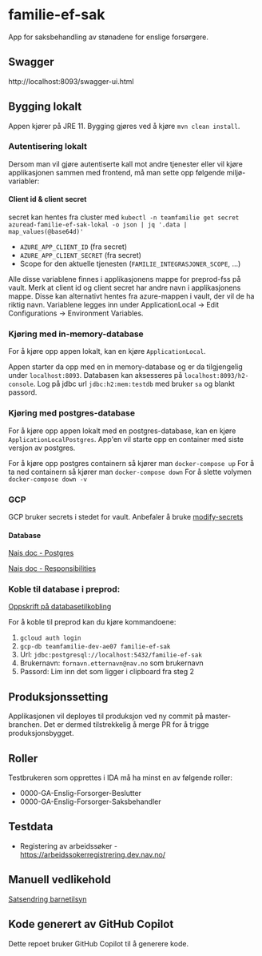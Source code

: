 # familie-ef-sak
App for saksbehandling av stønadene for enslige forsørgere.

## Swagger
http://localhost:8093/swagger-ui.html

## Bygging lokalt
Appen kjører på JRE 11. Bygging gjøres ved å kjøre `mvn clean install`. 

### Autentisering lokalt
Dersom man vil gjøre autentiserte kall mot andre tjenester eller vil kjøre applikasjonen sammen med frontend, må man sette opp følgende miljø-variabler:

#### Client id & client secret
secret kan hentes fra cluster med
`kubectl -n teamfamilie get secret azuread-familie-ef-sak-lokal -o json | jq '.data | map_values(@base64d)'`

* `AZURE_APP_CLIENT_ID` (fra secret)
* `AZURE_APP_CLIENT_SECRET` (fra secret)
* Scope for den aktuelle tjenesten (`FAMILIE_INTEGRASJONER_SCOPE`, ...)

Alle disse variablene finnes i applikasjonens mappe for preprod-fss på vault. Merk at client id og client secret har andre navn i applikasjonens mappe. 
Disse kan alternativt hentes fra azure-mappen i vault, der vil de ha riktig navn. Variablene legges inn under ApplicationLocal -> Edit Configurations -> Environment Variables. 

### Kjøring med in-memory-database
For å kjøre opp appen lokalt, kan en kjøre `ApplicationLocal`.

Appen starter da opp med en in memory-database og er da tilgjengelig under `localhost:8093`.
Databasen kan aksesseres på `localhost:8093/h2-console`. Log på jdbc url `jdbc:h2:mem:testdb` med bruker `sa` og blankt passord.

### Kjøring med postgres-database
For å kjøre opp appen lokalt med en postgres-database, kan en kjøre `ApplicationLocalPostgres`.
App'en vil starte opp en container med siste versjon av postgres. 

For å kjøre opp postgres containern så kjører man `docker-compose up`
For å ta ned containern så kjører man `docker-compose down`
For å slette volymen `docker-compose down -v`

### GCP
GCP bruker secrets i stedet for vault.
Anbefaler å bruke [modify-secrets](https://github.com/rajatjindal/kubectl-modify-secret)

#### Database
[Nais doc - Postgres](https://doc.nais.io/persistence/postgres/)

[Nais doc - Responsibilities](https://doc.nais.io/persistence/responsibilities/)

### Koble til database i preprod:
[Oppskrift på databasetilkobling](https://github.com/navikt/familie/blob/cb403dbf0e7e5af2f5b0d8168d89dae87ce318c4/doc/utvikling/gcp/gcp_kikke_i_databasen.md)

For å koble til preprod kan du kjøre kommandoene:
1. `gcloud auth login`
2. `gcp-db teamfamilie-dev-ae07 familie-ef-sak`
3. Url: `jdbc:postgresql://localhost:5432/familie-ef-sak`
4. Brukernavn: `fornavn.etternavn@nav.no` som brukernavn 
5. Passord: Lim inn det som ligger i clipboard fra steg 2

## Produksjonssetting
Applikasjonen vil deployes til produksjon ved ny commit på master-branchen. Det er dermed tilstrekkelig å merge PR for å trigge produksjonsbygget. 

## Roller
Testbrukeren som opprettes i IDA må ha minst en av følgende roller:
- 0000-GA-Enslig-Forsorger-Beslutter
- 0000-GA-Enslig-Forsorger-Saksbehandler

## Testdata
- Registering av arbeidssøker - https://arbeidssokerregistrering.dev.nav.no/

## Manuell vedlikehold
[Satsendring barnetilsyn](doc/BarnetilsynSatsendring_README.md)

## Kode generert av GitHub Copilot

Dette repoet bruker GitHub Copilot til å generere kode.